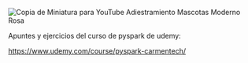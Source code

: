 ![Copia de Miniatura para YouTube Adiestramiento Mascotas Moderno Rosa](https://github.com/user-attachments/assets/544ce77e-5136-4ffa-8793-260cdca16707)


Apuntes y ejercicios del curso de pyspark de udemy:

https://www.udemy.com/course/pyspark-carmentech/
